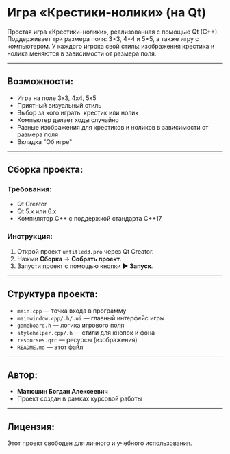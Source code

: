 # Игра «Крестики-нолики» (на Qt)

Простая игра «Крестики-нолики», реализованная с помощью Qt (C++). Поддерживает три размера поля: 3×3, 4×4 и 5×5, а также игру с компьютером. У каждого игрока свой стиль: изображения крестика и нолика меняются в зависимости от размера поля.

---

## Возможности:

- Игра на поле 3x3, 4x4, 5x5
- Приятный визуальный стиль
- Выбор за кого играть: крестик или нолик
- Компьютер делает ходы случайно
- Разные изображения для крестиков и ноликов в зависимости от размера поля
- Вкладка "Об игре"

---

## Сборка проекта:

### Требования:
- Qt Creator
- Qt 5.x или 6.x
- Компилятор C++ с поддержкой стандарта C++17

### Инструкция:
1. Открой проект `untitled3.pro` через Qt Creator.
2. Нажми **Сборка** → **Собрать проект**.
3. Запусти проект с помощью кнопки **▶ Запуск**.

---

## Структура проекта:

- `main.cpp` — точка входа в программу
- `mainwindow.cpp/.h/.ui` — главный интерфейс игры
- `gameboard.h` — логика игрового поля
- `stylehelper.cpp/.h` — стили для кнопок и фона
- `resourses.qrc` — ресурсы (изображения)
- `README.md` — этот файл

---

## Автор:

- **Матюшин Богдан Алексеевич**
- Проект создан в рамках курсовой работы

---

## Лицензия:

Этот проект свободен для личного и учебного использования.
